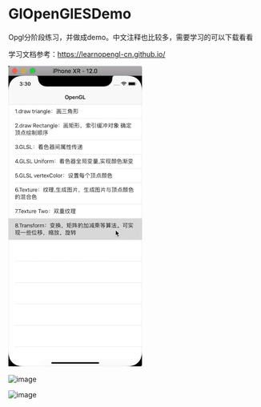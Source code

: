 # GlOpenGlESDemo
Opgl分阶段练习，并做成demo。中文注释也比较多，需要学习的可以下载看看


学习文档参考：https://learnopengl-cn.github.io/


![image](https://github.com/gleeeli/GlOpenGlESDemo/blob/master/%E6%95%88%E6%9E%9C%E5%9B%BE.gif)

![image](https://github.com/gleeeli/GlOpenGlESDemo/blob/master/%E6%91%84%E5%83%8F%E5%A4%B4%E5%9D%90%E6%A0%87%E7%B3%BB%E7%BB%9F%E6%95%88%E6%9E%9C%E5%9B%BE.gif)

![image](https://github.com/gleeeli/GlOpenGlESDemo/blob/master/%E6%89%8B%E5%8A%A8%E6%8E%A7%E5%88%B6%E5%90%91%E5%89%8D%E5%90%91%E5%90%8E%E7%AD%89%E6%95%88%E6%9E%9C%E5%9B%BE.gif)


